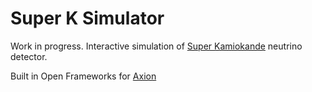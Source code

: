 Super K Simulator 
======

Work in progress. Interactive simulation of [Super Kamiokande](http://www-sk.icrr.u-tokyo.ac.jp/sk/gallery/index-e.html) neutrino detector.

Built in Open Frameworks for [Axion](www.axion.is)
